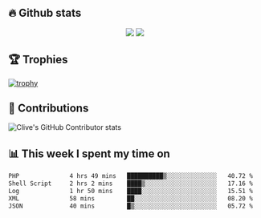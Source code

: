 ## &#128293; Github stats

<!-- GitHub Readme Streak Stats - https://github.com/DenverCoder1/github-readme-streak-stats -->
<p align="center">

<picture>
  <source 
    srcset="https://github-readme-stats.vercel.app/api?username=clivewalkden&count_private=true&show_icons=true&theme=darcula"
    media="(prefers-color-scheme: dark)"
  />
  <source
    srcset="https://github-readme-stats.vercel.app/api?username=clivewalkden&count_private=true&show_icons=true&theme=calm"
    media="(prefers-color-scheme: light), (prefers-color-scheme: no-preference)"
  />
  <img src="https://github-readme-stats.vercel.app/api?username=clivewalkden&count_private=true&show_icons=true&theme=darcula" />
</picture>

<a href="https://git.io/streak-stats" target="_blank">
  <img src="http://github-readme-streak-stats.herokuapp.com?user=clivewalkden&theme=darcula&date_format=j%20M%5B%20Y%5D" />
</a>

</p>

## &#127942; Trophies
[![trophy](https://github-profile-trophy.vercel.app/?username=clivewalkden&theme=onedark)](https://github.com/clivewalkden/github-profile-trophy)

## &#129309; Contributions
![Clive's GitHub Contributor stats](https://github-contributor-stats.vercel.app/api?username=clivewalkden)

## &#128202; This week I spent my time on
<!--START_SECTION:waka-->

```txt
PHP              4 hrs 49 mins   ██████████▒░░░░░░░░░░░░░░   40.72 %
Shell Script     2 hrs 2 mins    ████▒░░░░░░░░░░░░░░░░░░░░   17.16 %
Log              1 hr 50 mins    ████░░░░░░░░░░░░░░░░░░░░░   15.51 %
XML              58 mins         ██░░░░░░░░░░░░░░░░░░░░░░░   08.20 %
JSON             40 mins         █▒░░░░░░░░░░░░░░░░░░░░░░░   05.72 %
```

<!--END_SECTION:waka-->
